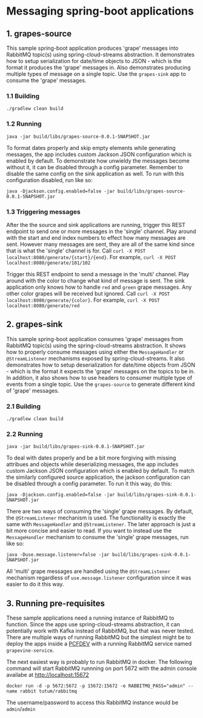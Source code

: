 # Messaging spring-boot applications

## 1. grapes-source

This sample spring-boot application produces 'grape' messages into RabbitMQ topic(s) using spring-cloud-streams abstraction. It demonstrates how to setup serialization for date/time objects to JSON - which is the format it produces the 'grape' messages in. Also demonstrates producing multiple types of message on a single topic. Use the `grapes-sink` app to consume the 'grape' messages.      

### 1.1 Building

```
./gradlew clean build
```

### 1.2 Running

```
java -jar build/libs/grapes-source-0.0.1-SNAPSHOT.jar
```

To format dates properly and skip empty elements while generating messages, the app includes custom Jackson JSON configuration which is enabled by default. To demonstrate how unwieldy the messages become without it, it can be disabled through a config parameter. Remember to disable the same config on the sink application as well. To run with this configuration disabled, run like so:

```
java -Djackson.config.enabled=false -jar build/libs/grapes-source-0.0.1-SNAPSHOT.jar
```

### 1.3 Triggering messages

After the the source and sink applications are running, trigger this REST endpoint to send one or more messages in the 'single' channel. Play around with the start and end index numbers to effect how many messages are sent. However many messages are sent, they are all of the same kind since that is what the 'single' channel is for. Call `curl -X POST localhost:8080/generate/{start}/{end}`. For example, `curl -X POST localhost:8080/generate/101/102`

Trigger this REST endpoint to send a message in the 'multi' channel. Play around with the color to change what kind of message is sent. The sink application only knows how to handle `red` and `green` grape messages. Any other color grapes will be received but ignored. Call `curl -X POST localhost:8080/generate/{color}`. For example, `curl -X POST localhost:8080/generate/red`

## 2. grapes-sink

This sample spring-boot application consumes 'grape' messages from RabbitMQ topic(s) using the spring-cloud-streams abstraction. It shows how to properly consume messages using either the `MessageHandler` or `@StreamListener` mechanisms exposed by spring-cloud-streams. It also demonstrates how to setup deserialization for date/time objects from JSON - which is the format it expects the 'grape' messages on the topics to be in. In addition, it also shows how to use headers to consumer multiple type of events from a single topic. Use the `grapes-source` to generate different kind of 'grape' messages.      

### 2.1 Building

```
./gradlew clean build
```

### 2.2 Running

```
java -jar build/libs/grapes-sink-0.0.1-SNAPSHOT.jar
```

To deal with dates properly and be a bit more forgiving with missing attribues and objects while deserializing messages, the app includes custom Jackson JSON configuration which is enabled by default. To match the similarly configured source application, the jackson configuration can be disabled through a config parameter. To run it this way, do this:

```
java -Djackson.config.enabled=false -jar build/libs/grapes-sink-0.0.1-SNAPSHOT.jar
```

There are two ways of consuming the 'single' grape messages. By default, the `@StreamListener` mechanism is used. The functionality is exactly the same with `MessageHandler` and `@StreamListener`. The later approach is just a bit more concise and easier to read. If you want to instead use the `MessageHandler` mechanism to consume the 'single' grape messages, run like so:

```
java -Duse.message.listener=false -jar build/libs/grapes-sink-0.0.1-SNAPSHOT.jar
```

All 'multi' grape messages are handled using the `@StreamListener` mechanism regardless of `use.message.listener` configuration since it was easier to do it this way.

## 3. Running pre-requisites

These sample applications need a running instance of RabbitMQ to function. Since the apps use spring-cloud-streams abstraction, it can potentially work with Kafka instead of RabbitMQ, but that was never tested. There are multiple ways of running RabbitMQ but the simplest might be to deploy the apps inside a [PCFDEV](https://pivotal.io/pcf-dev) with a running RabbitMQ service named `grapevine-service`.

The next easiest way is probably to run RabbitMQ in docker. The following command will start RabbitMQ runnning on port 5672 with the admin console availabe at [http://localhost:15672](http://localhost:15672)

```
docker run -d -p 5672:5672 -p 15672:15672 -e RABBITMQ_PASS="admin" --name rabbit tutum/rabbitmq
```

The username/password to access this RabbitMQ instance would be `admin`/`admin`

